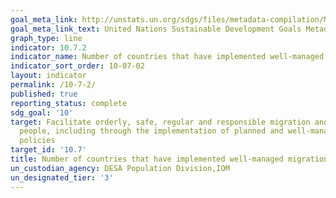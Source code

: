 ```yaml
---
goal_meta_link: http://unstats.un.org/sdgs/files/metadata-compilation/Metadata-Goal-10.pdf
goal_meta_link_text: United Nations Sustainable Development Goals Metadata (pdf 564kB)
graph_type: line
indicator: 10.7.2
indicator_name: Number of countries that have implemented well-managed migration policies
indicator_sort_order: 10-07-02
layout: indicator
permalink: /10-7-2/
published: true
reporting_status: complete
sdg_goal: '10'
target: Facilitate orderly, safe, regular and responsible migration and mobility of
  people, including through the implementation of planned and well-managed migration
  policies
target_id: '10.7'
title: Number of countries that have implemented well-managed migration policies
un_custodian_agency: DESA Population Division,IOM
un_designated_tier: '3'
---
```

